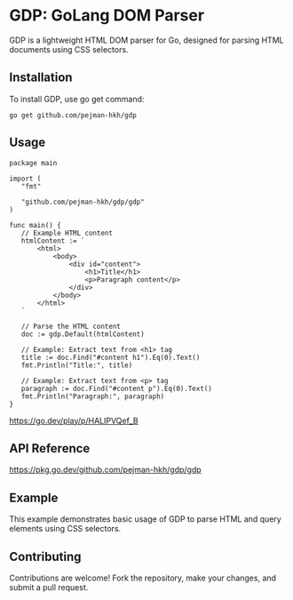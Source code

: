 # GDP: GoLang DOM Parser

GDP is a lightweight HTML DOM parser for Go, designed for parsing HTML documents using CSS selectors.

## Installation

To install GDP, use go get command:
```
go get github.com/pejman-hkh/gdp
```

## Usage
 ```
package main

import (
	"fmt"

	"github.com/pejman-hkh/gdp/gdp"
)

func main() {
	// Example HTML content
	htmlContent := `
        <html>
            <body>
                <div id="content">
                    <h1>Title</h1>
                    <p>Paragraph content</p>
                </div>
            </body>
        </html>
    `

	// Parse the HTML content
	doc := gdp.Default(htmlContent)

	// Example: Extract text from <h1> tag
	title := doc.Find("#content h1").Eq(0).Text()
	fmt.Println("Title:", title)

	// Example: Extract text from <p> tag
	paragraph := doc.Find("#content p").Eq(0).Text()
	fmt.Println("Paragraph:", paragraph)
}

```

https://go.dev/play/p/HALIPVQef_B

## API Reference
https://pkg.go.dev/github.com/pejman-hkh/gdp/gdp

## Example

This example demonstrates basic usage of GDP to parse HTML and query elements using CSS selectors.

## Contributing

Contributions are welcome! Fork the repository, make your changes, and submit a pull request.
